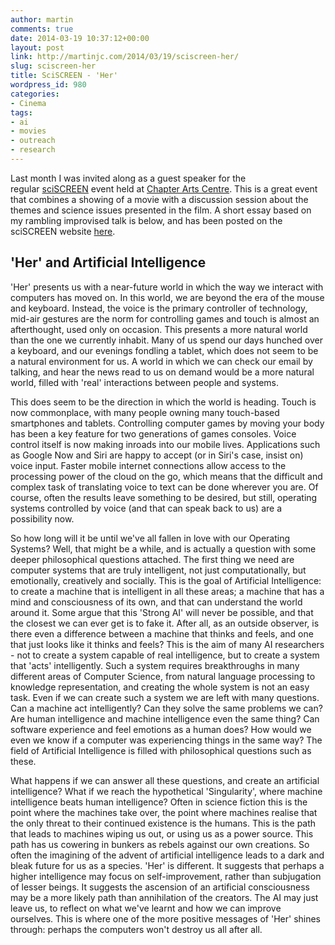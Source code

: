 ```yaml
---
author: martin
comments: true
date: 2014-03-19 10:37:12+00:00
layout: post
link: http://martinjc.com/2014/03/19/sciscreen-her/
slug: sciscreen-her
title: SciSCREEN - 'Her'
wordpress_id: 980
categories:
- Cinema
tags:
- ai
- movies
- outreach
- research
---
```


Last month I was invited along as a guest speaker for the regular [sciSCREEN](http://www.cardiffsciscreen.co.uk/) event held at [Chapter Arts Centre](http://www.chapter.org/). This is a great event that combines a showing of a movie with a discussion session about the themes and science issues presented in the film. A short essay based on my rambling improvised talk is below, and has been posted on the sciSCREEN website [here](http://cardiffsciscreen.co.uk/article/her-and-artificial-intelligence).


## 'Her' and Artificial Intelligence


'Her' presents us with a near-future world in which the way we interact with computers has moved on. In this world, we are beyond the era of the mouse and keyboard. Instead, the voice is the primary controller of technology, mid-air gestures are the norm for controlling games and touch is almost an afterthought, used only on occasion. This presents a more natural world than the one we currently inhabit. Many of us spend our days hunched over a keyboard, and our evenings fondling a tablet, which does not seem to be a natural environment for us. A world in which we can check our email by talking, and hear the news read to us on demand would be a more natural world, filled with 'real' interactions between people and systems.

This does seem to be the direction in which the world is heading. Touch is now commonplace, with many people owning many touch-based smartphones and tablets. Controlling computer games by moving your body has been a key feature for two generations of games consoles. Voice control itself is now making inroads into our mobile lives. Applications such as Google Now and Siri are happy to accept (or in Siri's case, insist on) voice input. Faster mobile internet connections allow access to the processing power of the cloud on the go, which means that the difficult and complex task of translating voice to text can be done wherever you are. Of course, often the results leave something to be desired, but still, operating systems controlled by voice (and that can speak back to us) are a possibility now.

So how long will it be until we've all fallen in love with our Operating Systems? Well, that might be a while, and is actually a question with some deeper philosophical questions attached. The first thing we need are computer systems that are truly intelligent, not just computationally, but emotionally, creatively and socially. This is the goal of Artificial Intelligence: to create a machine that is intelligent in all these areas; a machine that has a mind and consciousness of its own, and that can understand the world around it. Some argue that this 'Strong AI' will never be possible, and that the closest we can ever get is to fake it. After all, as an outside observer, is there even a difference between a machine that thinks and feels, and one that just looks like it thinks and feels? This is the aim of many AI researchers - not to create a system capable of real intelligence, but to create a system that 'acts' intelligently. Such a system requires breakthroughs in many different areas of Computer Science, from natural language processing to knowledge representation, and creating the whole system is not an easy task. Even if we can create such a system we are left with many questions. Can a machine act intelligently? Can they solve the same problems we can? Are human intelligence and machine intelligence even the same thing? Can software experience and feel emotions as a human does? How would we even we know if a computer was experiencing things in the same way? The field of Artificial Intelligence is filled with philosophical questions such as these.

What happens if we can answer all these questions, and create an artificial intelligence? What if we reach the hypothetical 'Singularity', where machine intelligence beats human intelligence? Often in science fiction this is the point where the machines take over, the point where machines realise that the only threat to their continued existence is the humans. This is the path that leads to machines wiping us out, or using us as a power source. This path has us cowering in bunkers as rebels against our own creations. So often the imagining of the advent of artificial intelligence leads to a dark and bleak future for us as a species. 'Her' is different. It suggests that perhaps a higher intelligence may focus on self-improvement, rather than subjugation of lesser beings. It suggests the ascension of an artificial consciousness may be a more likely path than annihilation of the creators. The AI may just leave us, to reflect on what we've learnt and how we can improve ourselves. This is where one of the more positive messages of 'Her' shines through: perhaps the computers won't destroy us all after all.
